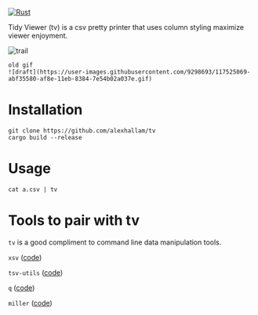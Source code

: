 [![Rust](https://github.com/alexhallam/tv/actions/workflows/rust.yml/badge.svg)](https://github.com/alexhallam/tv/actions/workflows/rust.yml)

Tidy Viewer (tv) is a csv pretty printer that uses column styling maximize viewer enjoyment.

![trail](https://user-images.githubusercontent.com/9298693/118111392-a09a9280-b3b1-11eb-80ea-cb52cf9c1399.gif)

```
old gif
![draft](https://user-images.githubusercontent.com/9298693/117525069-abf35580-af8e-11eb-8384-7e54b02a037e.gif)
```

# Installation

```
git clone https://github.com/alexhallam/tv
cargo build --release
```

# Usage

```
cat a.csv | tv
```

# Tools to pair with tv

`tv` is a good compliment to command line data manipulation tools. 

`xsv` ([code](https://github.com/BurntSushi/xsv))

`tsv-utils` ([code](https://github.com/eBay/tsv-utils))

`q` ([code](https://github.com/zestyping/q))

`miller` ([code](https://github.com/johnkerl/miller))
